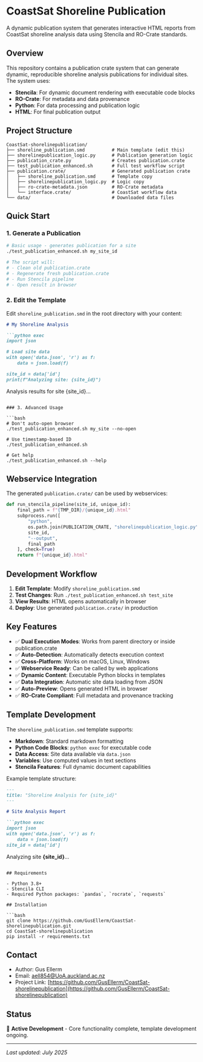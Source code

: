 # CoastSat Shoreline Publication

A dynamic publication system that generates interactive HTML reports from CoastSat shoreline analysis data using Stencila and RO-Crate standards.

## Overview

This repository contains a publication crate system that can generate dynamic, reproducible shoreline analysis publications for individual sites. The system uses:

- **Stencila**: For dynamic document rendering with executable code blocks
- **RO-Crate**: For metadata and data provenance 
- **Python**: For data processing and publication logic
- **HTML**: For final publication output

## Project Structure

```
CoastSat-shorelinepublication/
├── shoreline_publication.smd          # Main template (edit this)
├── shorelinepublication_logic.py      # Publication generation logic
├── publication_crate.py               # Creates publication.crate
├── test_publication_enhanced.sh       # Full test workflow script
├── publication.crate/                 # Generated publication crate
│   ├── shoreline_publication.smd      # Template copy
│   ├── shorelinepublication_logic.py  # Logic copy  
│   ├── ro-crate-metadata.json         # RO-Crate metadata
│   └── interface.crate/               # CoastSat workflow data
└── data/                              # Downloaded data files
```

## Quick Start

### 1. Generate a Publication

```bash
# Basic usage - generates publication for a site
./test_publication_enhanced.sh my_site_id

# The script will:
# - Clean old publication.crate
# - Regenerate fresh publication.crate 
# - Run Stencila pipeline
# - Open result in browser
```

### 2. Edit the Template

Edit `shoreline_publication.smd` in the root directory with your content:

```markdown
# My Shoreline Analysis

```python exec
import json

# Load site data
with open('data.json', 'r') as f:
    data = json.load(f)

site_id = data['id']
print(f"Analyzing site: {site_id}")
```

Analysis results for site {site_id}...
```

### 3. Advanced Usage

```bash
# Don't auto-open browser
./test_publication_enhanced.sh my_site --no-open

# Use timestamp-based ID
./test_publication_enhanced.sh

# Get help
./test_publication_enhanced.sh --help
```

## Webservice Integration

The generated `publication.crate/` can be used by webservices:

```python
def run_stencila_pipeline(site_id, unique_id):
    final_path = f"{TMP_DIR}/{unique_id}.html"
    subprocess.run([
        "python",
        os.path.join(PUBLICATION_CRATE, "shorelinepublication_logic.py"),
        site_id,
        "--output",
        final_path
    ], check=True)
    return f"{unique_id}.html"
```

## Development Workflow

1. **Edit Template**: Modify `shoreline_publication.smd` 
2. **Test Changes**: Run `./test_publication_enhanced.sh test_site`
3. **View Results**: HTML opens automatically in browser
4. **Deploy**: Use generated `publication.crate/` in production

## Key Features

- ✅ **Dual Execution Modes**: Works from parent directory or inside publication.crate
- ✅ **Auto-Detection**: Automatically detects execution context
- ✅ **Cross-Platform**: Works on macOS, Linux, Windows
- ✅ **Webservice Ready**: Can be called by web applications
- ✅ **Dynamic Content**: Executable Python blocks in templates
- ✅ **Data Integration**: Automatic site data loading from JSON
- ✅ **Auto-Preview**: Opens generated HTML in browser
- ✅ **RO-Crate Compliant**: Full metadata and provenance tracking

## Template Development

The `shoreline_publication.smd` template supports:

- **Markdown**: Standard markdown formatting
- **Python Code Blocks**: `python exec` for executable code
- **Data Access**: Site data available via `data.json`
- **Variables**: Use computed values in text sections
- **Stencila Features**: Full dynamic document capabilities

Example template structure:
```markdown
---
title: "Shoreline Analysis for {site_id}"
---

# Site Analysis Report

```python exec
import json
with open('data.json', 'r') as f:
    data = json.load(f)
site_id = data['id']
```

Analyzing site **{site_id}**...
```

## Requirements

- Python 3.8+
- Stencila CLI
- Required Python packages: `pandas`, `rocrate`, `requests`

## Installation

```bash
git clone https://github.com/GusEllerm/CoastSat-shorelinepublication.git
cd CoastSat-shorelinepublication
pip install -r requirements.txt
```

## Contact

- Author: Gus Ellerm
- Email: aell854@UoA.auckland.ac.nz
- Project Link: [https://github.com/GusEllerm/CoastSat-shorelinepublication](https://github.com/GusEllerm/CoastSat-shorelinepublication)

## Status

🚀 **Active Development** - Core functionality complete, template development ongoing.

---

*Last updated: July 2025*
